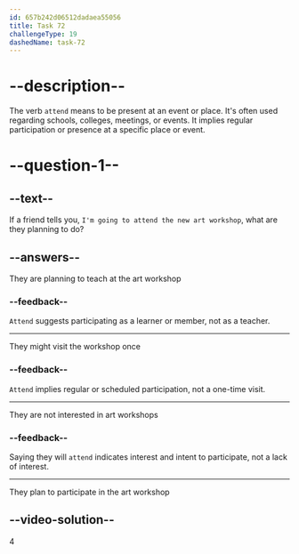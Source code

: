 ```yaml
---
id: 657b242d06512dadaea55056
title: Task 72
challengeType: 19
dashedName: task-72
---
```


# --description--

The verb `attend` means to be present at an event or place. It's often used regarding schools, colleges, meetings, or events. It implies regular participation or presence at a specific place or event.

# --question-1--

## --text--

If a friend tells you, `I'm going to attend the new art workshop`, what are they planning to do?

## --answers--

They are planning to teach at the art workshop

### --feedback--

`Attend` suggests participating as a learner or member, not as a teacher.

---

They might visit the workshop once

### --feedback--

`Attend` implies regular or scheduled participation, not a one-time visit.

---

They are not interested in art workshops

### --feedback--

Saying they will `attend` indicates interest and intent to participate, not a lack of interest.

---

They plan to participate in the art workshop

## --video-solution--

4
